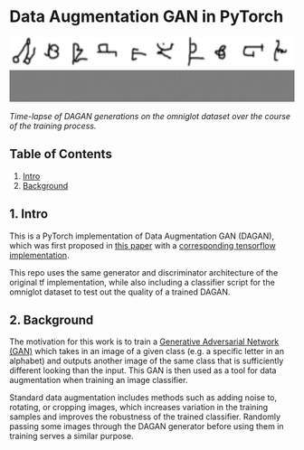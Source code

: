 # Data Augmentation GAN in PyTorch

<img src="resources/dagan_tracking_images.png" width=560 height=56/>
<img src="resources/dagan_training_progress.gif" width=560 height=56/>

<i>Time-lapse of DAGAN generations on the omniglot dataset over the course of the training process.</i>


## Table of Contents
1. [Intro](#intro)
2. [Background](#background)

## 1. Intro <a name="intro"></a>

This is a PyTorch implementation of Data Augmentation GAN (DAGAN), which was first proposed in [this paper](https://arxiv.org/abs/1711.04340) with a [corresponding tensorflow implementation](https://github.com/AntreasAntoniou/DAGAN).

This repo uses the same generator and discriminator architecture of the original tf implementation, while also including a classifier script for the omniglot dataset to test out the quality of a trained DAGAN.

## 2. Background <a name="background"></a>

The motivation for this work is to train a [Generative Adversarial Network (GAN)](https://en.wikipedia.org/wiki/Generative_adversarial_network) which takes in an image of a given class (e.g. a specific letter in an alphabet) and outputs another image of the same class that is sufficiently different looking than the input. This GAN is then used as a tool for data augmentation when training an image classifier.

Standard data augmentation includes methods such as adding noise to, rotating, or cropping images, which increases variation in the training samples and improves the robustness of the trained classifier. Randomly passing some images through the DAGAN generator before using them in training serves a similar purpose.

